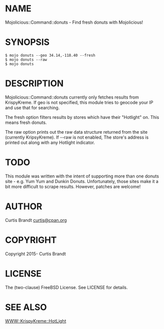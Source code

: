 # NAME

Mojolicious::Command::donuts - Find fresh donuts with Mojolicious!

# SYNOPSIS

    $ mojo donuts --geo 34.14,-118.40 --fresh
    $ mojo donuts --raw
    $ mojo donuts

# DESCRIPTION

Mojolicious::Command::donuts currently only fetches results
from KrispyKreme. If geo is not specified, this module tries
to geocode your IP and use that for searching.

The fresh option filters results by stores which have their
"Hotlight" on. This means fresh donuts.

The raw option prints out the raw data structure returned from
the site (currently KripsyKreme). If --raw is not enabled,
The store's address is printed out along with any Hotlight
indicator.

# TODO

This module was written with the intent of supporting
more than one donuts site - e.g. Yum Yum and Dunkin Donuts.
Unfortunately, those sites make it a bit more difficult
to scrape results. However, patches are welcome!

# AUTHOR

Curtis Brandt <curtis@cpan.org>

# COPYRIGHT

Copyright 2015- Curtis Brandt

# LICENSE

The (two-clause) FreeBSD License. See LICENSE for details.

# SEE ALSO

[WWW::KrispyKreme::HotLight](https://metacpan.org/pod/WWW::KrispyKreme::HotLight)

